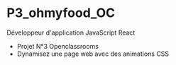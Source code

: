 # P3_ohmyfood_OC
Développeur d'application JavaScript React
  - Projet N°3 Openclassrooms
  - Dynamisez une page web avec des animations CSS

